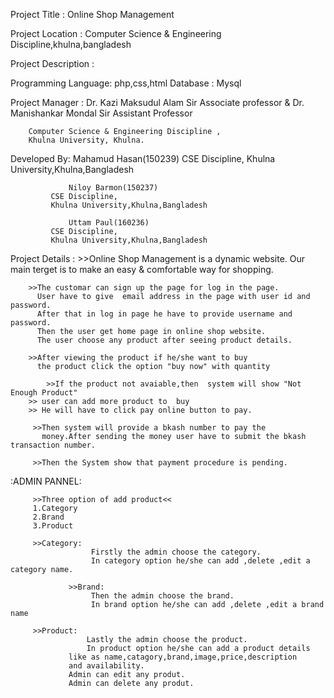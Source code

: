 Project Title : Online Shop Management 

Project Location : Computer Science & Engineering Discipline,khulna,bangladesh


Project Description : 
       		
Programming Language: 	php,css,html
Database	    :	Mysql

Project Manager : Dr. Kazi Maksudul Alam Sir
		Associate professor
			&
		Dr. Manishankar Mondal Sir
		Assistant Professor
		
		Computer Science & Engineering Discipline ,
		Khulna University, Khulna.
	

	
Developed By:
	             Mahamud Hasan(150239)
		     CSE Discipline,
		     Khulna University,Khulna,Bangladesh
		     
	             Niloy Barmon(150237)
		     CSE Discipline,
		     Khulna University,Khulna,Bangladesh
		     
	             Uttam Paul(160236)
		     CSE Discipline,
		     Khulna University,Khulna,Bangladesh

	  
Project Details : 
                >>Online Shop Management is a dynamic website.
		  Our main terget is to make an easy & comfortable way for shopping.
		
		>>The customar can sign up the page for log in the page.
		  User have to give  email address in the page with user id and password.
		  After that in log in page he have to provide username and password.
		  Then the user get home page in online shop website.
		  The user choose any product after seeing product details.
		  
		>>After viewing the product if he/she want to buy
		  the product click the option "buy now" with quantity
		  
	        >>If the product not avaiable,then  system will show "Not Enough Product"
		>> user can add more product to  buy
		>> He will have to click pay online button to pay.
		  
		 >>Then system will provide a bkash number to pay the
		   money.After sending the money user have to submit the bkash transaction number.
		   
		 >>Then the System show that payment procedure is pending.
		 
:ADMIN PANNEL:
		 
		 >>Three option of add product<< 
		 1.Category
		 2.Brand
		 3.Product
		 
		 >>Category:
		              Firstly the admin choose the category.
		              In category option he/she can add ,delete ,edit a category name. 
			      
                 >>Brand:
		              Then the admin choose the brand.
		              In brand option he/she can add ,delete ,edit a brand name
		 
		 >>Product:
		             Lastly the admin choose the product.
		             In product option he/she can add a product details
			     like as name,catagory,brand,image,price,description 
			     and availability.
			     Admin can edit any produt.
			     Admin can delete any produt.